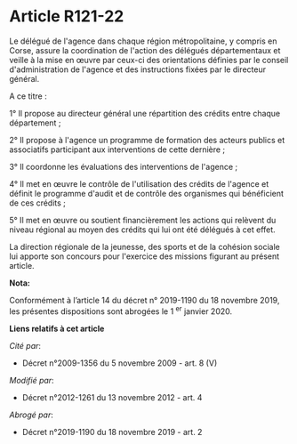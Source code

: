 # Article R121-22

Le délégué de l'agence dans chaque région métropolitaine, y compris en Corse, assure la coordination de l'action des délégués
départementaux et veille à la mise en œuvre par ceux-ci des orientations définies par le conseil d'administration de l'agence
et des instructions fixées par le directeur général.

A ce titre :

1° Il propose au directeur général une répartition des crédits entre chaque département ;

2° Il propose à l'agence un programme de formation des acteurs publics et associatifs participant aux interventions de cette
dernière ;

3° Il coordonne les évaluations des interventions de l'agence ;

4° Il met en œuvre le contrôle de l'utilisation des crédits de l'agence et définit le programme d'audit et de contrôle des
organismes qui bénéficient de ces crédits ;

5° Il met en œuvre ou soutient financièrement les actions qui relèvent du niveau régional au moyen des crédits qui lui ont
été délégués à cet effet.

La direction régionale de la jeunesse, des sports et de la cohésion sociale lui apporte son concours pour l'exercice des
missions figurant au présent article.

**Nota:**

Conformément à l’article 14 du décret n° 2019-1190 du 18 novembre 2019, les présentes dispositions sont abrogées le 1
  <sup>er</sup> janvier 2020.

**Liens relatifs à cet article**

_Cité par_:

  - Décret n°2009-1356 du 5 novembre 2009 - art. 8 (V)

_Modifié par_:

  - Décret n°2012-1261 du 13 novembre 2012 - art. 4

_Abrogé par_:

  - Décret n°2019-1190 du 18 novembre 2019 - art. 2
